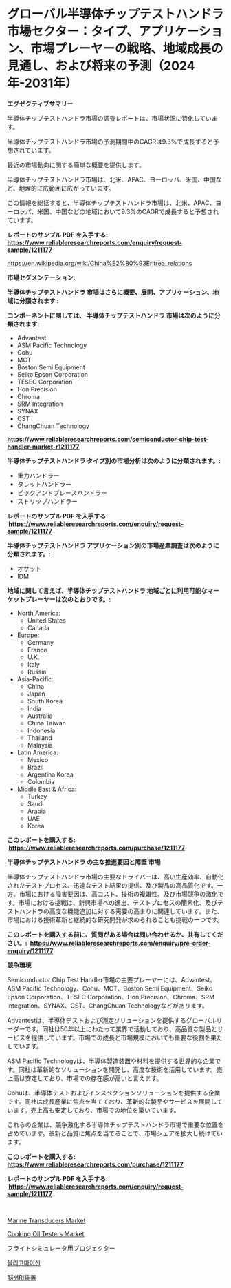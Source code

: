 <p><h1>グローバル半導体チップテストハンドラ市場セクター：タイプ、アプリケーション、市場プレーヤーの戦略、地域成長の見通し、および将来の予測（2024年-2031年）</h1></p><p><strong>エグゼクティブサマリー</strong></p>
<p><p>半導体チップテストハンドラ市場の調査レポートは、市場状況に特化しています。 </p><p>半導体チップテストハンドラ市場の予測期間中のCAGRは9.3%で成長すると予想されています。 </p><p>最近の市場動向に関する簡単な概要を提供します。 </p><p>半導体チップテストハンドラ市場は、北米、APAC、ヨーロッパ、米国、中国など、地理的に広範囲に広がっています。 </p><p>この情報を総括すると、半導体チップテストハンドラ市場は、北米、APAC、ヨーロッパ、米国、中国などの地域において9.3%のCAGRで成長すると予想されています。</p></p>
<p><strong>レポートのサンプル PDF を入手する: <a href="https://www.reliableresearchreports.com/enquiry/request-sample/1211177">https://www.reliableresearchreports.com/enquiry/request-sample/1211177</a></strong></p>
<p><a href="https://en.wikipedia.org/wiki/China%E2%80%93Eritrea_relations">https://en.wikipedia.org/wiki/China%E2%80%93Eritrea_relations</a></p>
<p><strong>市場セグメンテーション:</strong></p>
<p><strong> 半導体チップテストハンドラ 市場はさらに概要、展開、アプリケーション、地域に分類されます :</strong></p>
<p><strong>コンポーネントに関しては、 半導体チップテストハンドラ 市場は次のように分類されます: &nbsp;</strong></p>
<p><ul><li>Advantest</li><li>ASM Pacific Technology</li><li>Cohu</li><li>MCT</li><li>Boston Semi Equipment</li><li>Seiko Epson Corporation</li><li>TESEC Corporation</li><li>Hon Precision</li><li>Chroma</li><li>SRM Integration</li><li>SYNAX</li><li>CST</li><li>ChangChuan Technology</li></ul></p>
<p><strong><a href="https://www.reliableresearchreports.com/semiconductor-chip-test-handler-market-r1211177">https://www.reliableresearchreports.com/semiconductor-chip-test-handler-market-r1211177</a></strong></p>
<p><strong> 半導体チップテストハンドラ タイプ別の市場分析は次のように分類されます。:</strong></p>
<p><ul><li>重力ハンドラー</li><li>タレットハンドラー</li><li>ピックアンドプレースハンドラー</li><li>ストリップハンドラー</li></ul></p>
<p><strong>レポートのサンプル PDF を入手する: &nbsp;<a href="https://www.reliableresearchreports.com/enquiry/request-sample/1211177">https://www.reliableresearchreports.com/enquiry/request-sample/1211177</a></strong></p>
<p><strong> 半導体チップテストハンドラ アプリケーション別の市場産業調査は次のように分類されます。:</strong></p>
<p><ul><li>オサット</li><li>IDM</li></ul></p>
<p><strong>地域に関して言えば、半導体チップテストハンドラ 地域ごとに利用可能なマーケットプレーヤーは次のとおりです。:</strong></p>
<p><ul>
    <li>
        North America:
        <ul>
            <li>United States</li>
            <li>Canada</li>
        </ul>
    </li>
    <li>
        Europe:
        <ul>
            <li>Germany</li>
            <li>France</li>
            <li>U.K.</li>
            <li>Italy</li>
            <li>Russia</li>
        </ul>
    </li>
    <li>
        Asia-Pacific:
        <ul>
            <li>China</li>
            <li>Japan</li>
            <li>South Korea</li>
            <li>India</li>
            <li>Australia</li>
            <li>China Taiwan</li>
            <li>Indonesia</li>
            <li>Thailand</li>
            <li>Malaysia</li>
        </ul>
    </li>
    <li>
        Latin America:
        <ul>
            <li>Mexico</li>
            <li>Brazil</li>
            <li>Argentina Korea</li>
            <li>Colombia</li>
        </ul>
    </li>
    <li>
        Middle East & Africa:
        <ul>
            <li>Turkey</li>
            <li>Saudi</li>
            <li>Arabia</li>
            <li>UAE</li>
            <li>Korea</li>
        </ul>
    </li>
    </ul></p>
<p><strong>このレポートを購入する: &nbsp;<a href="https://www.reliableresearchreports.com/purchase/1211177">https://www.reliableresearchreports.com/purchase/1211177</a></strong></p>
<p><strong>半導体チップテストハンドラ の主な推進要因と障壁 市場</strong></p>
<p><p>半導体チップテストハンドラ市場の主要なドライバーは、高い生産効率、自動化されたテストプロセス、迅速なテスト結果の提供、及び製品の高品質化です。一方、市場における障害要因は、高コスト、技術の複雑性、及び市場競争の激化です。市場における挑戦は、新興市場への進出、テストプロセスの簡素化、及びテストハンドラの高度な機能追加に対する需要の高まりに関連しています。また、市場における技術革新と継続的な研究開発が求められることも挑戦の一つです。</p></p>
<p><strong>このレポートを購入する前に、質問がある場合は問い合わせるか、共有してください。:&nbsp; <a href="https://www.reliableresearchreports.com/enquiry/pre-order-enquiry/1211177">https://www.reliableresearchreports.com/enquiry/pre-order-enquiry/1211177</a></strong></p>
<p><strong>競争環境</strong></p>
<p><p>Semiconductor Chip Test Handler市場の主要プレーヤーには、Advantest、ASM Pacific Technology、Cohu、MCT、Boston Semi Equipment、Seiko Epson Corporation、TESEC Corporation、Hon Precision、Chroma、SRM Integration、SYNAX、CST、ChangChuan Technologyなどがあります。</p><p>Advantestは、半導体テストおよび測定ソリューションを提供するグローバルリーダーです。同社は50年以上にわたって業界で活動しており、高品質な製品とサービスを提供しています。市場での成長と市場規模においても重要な役割を果たしています。</p><p>ASM Pacific Technologyは、半導体製造装置や材料を提供する世界的な企業です。同社は革新的なソリューションを開発し、高度な技術を活用しています。売上高は安定しており、市場での存在感が高いと言えます。</p><p>Cohuは、半導体テストおよびインスペクションソリューションを提供する企業です。同社は成長産業に焦点を当てており、革新的な製品やサービスを展開しています。売上高も安定しており、市場での地位を築いています。</p><p>これらの企業は、競争激化する半導体チップテストハンドラ市場で重要な位置を占めています。革新と品質に焦点を当てることで、市場シェアを拡大し続けています。</p></p>
<p><strong>このレポートを購入する: &nbsp; <a href="https://www.reliableresearchreports.com/purchase/1211177">https://www.reliableresearchreports.com/purchase/1211177</a></strong></p>
<p><strong>レポートのサンプル PDF を入手する: &nbsp;<a href="https://www.reliableresearchreports.com/enquiry/request-sample/1211177">https://www.reliableresearchreports.com/enquiry/request-sample/1211177</a></strong><strong></strong></p>
<p>&nbsp;</p>
<p><p><a href="https://github.com/lukmanduiky01/Market-Research-Report-List-1/blob/main/marine-transducers-market.md">Marine Transducers Market</a></p><p><a href="https://issuu.com/reportprime-2/docs/cooking-oil-testers-market-size-2030.pptx">Cooking Oil Testers Market</a></p><p><a href="https://github.com/RudyBoyer2017/Market-Research-Report-List-1/blob/main/9427040149848.md">フライトシミュレータ用プロジェクター</a></p><p><a href="https://github.com/nicolaseller56452023/Market-Research-Report-List-1/blob/main/4657208159584.md">올리고마이신</a></p><p><a href="https://medium.com/@jaylonlesch1993/%E8%84%B3mri%E8%A3%85%E7%BD%AE%E5%B8%82%E5%A0%B4%E3%81%AE%E8%AA%BF%E6%9F%BB%E3%81%A8%E7%94%A3%E6%A5%AD%E9%80%B2%E5%8C%96-2031%E5%B9%B4%E3%81%BE%E3%81%A7%E3%81%AE%E4%BA%88%E6%B8%AC-65810277eae0">脳MRI装置</a></p></p>